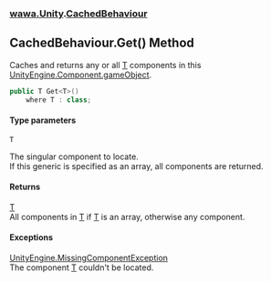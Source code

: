 ### [wawa.Unity](wawa.Unity.md 'wawa.Unity').[CachedBehaviour](CachedBehaviour.md 'wawa.Unity.CachedBehaviour')

## CachedBehaviour.Get<T>() Method

Caches and returns any or all [T](CachedBehaviour.Get{T}.md#wawa.Unity.CachedBehaviour.Get_T_().T 'wawa.Unity.CachedBehaviour.Get<T>().T') components in this [UnityEngine.Component.gameObject](https://docs.microsoft.com/en-us/dotnet/api/UnityEngine.Component.gameObject 'UnityEngine.Component.gameObject').

```csharp
public T Get<T>()
    where T : class;
```
#### Type parameters

<a name='wawa.Unity.CachedBehaviour.Get_T_().T'></a>

`T`

The singular component to locate.  
If this generic is specified as an array, all components are returned.

#### Returns
[T](CachedBehaviour.Get{T}.md#wawa.Unity.CachedBehaviour.Get_T_().T 'wawa.Unity.CachedBehaviour.Get<T>().T')  
All components in [T](CachedBehaviour.Get{T}.md#wawa.Unity.CachedBehaviour.Get_T_().T 'wawa.Unity.CachedBehaviour.Get<T>().T') if [T](CachedBehaviour.Get{T}.md#wawa.Unity.CachedBehaviour.Get_T_().T 'wawa.Unity.CachedBehaviour.Get<T>().T') is an array, otherwise any component.

#### Exceptions

[UnityEngine.MissingComponentException](https://docs.microsoft.com/en-us/dotnet/api/UnityEngine.MissingComponentException 'UnityEngine.MissingComponentException')  
The component [T](CachedBehaviour.Get{T}.md#wawa.Unity.CachedBehaviour.Get_T_().T 'wawa.Unity.CachedBehaviour.Get<T>().T') couldn't be located.